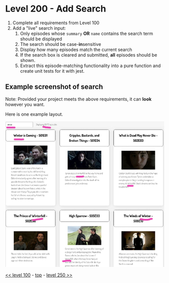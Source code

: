 # Level 200 - Add Search

1. Complete all requirements from Level 100
1. Add a "live" search input:
    1. Only episodes whose `summary` **OR** `name` contains the search term should be displayed
    1. The search should be case-**in**sensitive
    1. Display how many episodes match the current search
    1. If the search box is cleared and submitted, **all** episodes should be shown.
    1. Extract this episode-matching functionality into a pure function and create unit tests for it with jest.

## Example screenshot of search

Note: Provided your project meets the above requirements, it can **look** however you want.

Here is one example layout.

![level 200 example screenshot showing search](./example-screenshots/example-search.jpg)

[<< level 100](./level-100.md) - [top](./readme.md) - [level 250 >>](./level-250.md)

